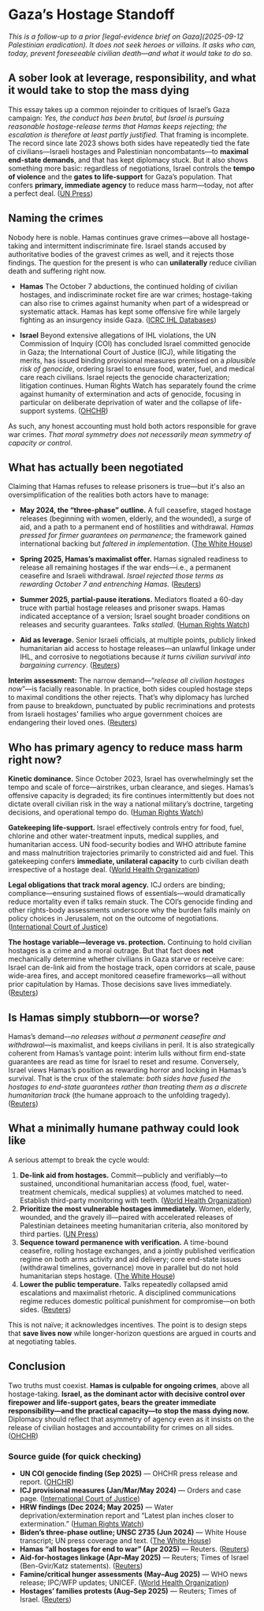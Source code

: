 # Gaza’s Hostage Standoff

*This is a follow-up to a prior [legal-evidence brief on Gaza](2025-09-12 Palestinian eradication). It does not seek heroes or villains. It asks who can, today, prevent foreseeable civilian death—and what it would take to do so.*

## A sober look at leverage, responsibility, and what it would take to stop the mass dying

This essay takes up a common rejoinder to critiques of Israel’s Gaza campaign: *Yes, the conduct has been brutal, but Israel is pursuing reasonable hostage-release terms that Hamas keeps rejecting; the escalation is therefore at least partly justified.* That framing is incomplete. The record since late 2023 shows both sides have repeatedly tied the fate of civilians—Israeli hostages and Palestinian noncombatants—to **maximal end-state demands**, and that has kept diplomacy stuck. But it also shows something more basic: regardless of negotiations, Israel controls the **tempo of violence** and the **gates to life-support** for Gaza’s population. That confers **primary, immediate agency** to reduce mass harm—today, not after a perfect deal. ([UN Press][1])

## Naming the crimes

Nobody here is noble. Hamas continues grave crimes—above all hostage-taking and intermittent indiscriminate fire. Israel stands accused by authoritative bodies of the gravest crimes as well, and it rejects those findings. The question for the present is who can **unilaterally** reduce civilian death and suffering right now.

* **Hamas**
  The October 7 abductions, the continued holding of civilian hostages, and indiscriminate rocket fire are war crimes; hostage-taking can also rise to crimes against humanity when part of a widespread or systematic attack. Hamas has kept some offensive fire while largely fighting as an insurgency inside Gaza. ([ICRC IHL Databases][2])

* **Israel**
  Beyond extensive allegations of IHL violations, the UN Commission of Inquiry (COI) has concluded Israel committed genocide in Gaza; the International Court of Justice (ICJ), while litigating the merits, has issued binding provisional measures premised on a *plausible risk of genocide*, ordering Israel to ensure food, water, fuel, and medical care reach civilians. Israel rejects the genocide characterization; litigation continues. Human Rights Watch has separately found the crime against humanity of extermination and acts of genocide, focusing in particular on deliberate deprivation of water and the collapse of life-support systems. ([OHCHR][3])

As such, any honest accounting must hold both actors responsible for grave war crimes. *That moral symmetry does not necessarily mean symmetry of capacity or control*.

## What has actually been negotiated

Claiming that Hamas refuses to release prisoners is true—but it's also an oversimplification of the realities both actors have to manage:

* **May 2024, the “three-phase” outline.** A full ceasefire, staged hostage releases (beginning with women, elderly, and the wounded), a surge of aid, and a path to a permanent end of hostilities and withdrawal. *Hamas pressed for firmer guarantees on permanence*; the framework gained international backing but *faltered in implementation*. ([The White House][4])

* **Spring 2025, Hamas’s maximalist offer.** Hamas signaled readiness to release all remaining hostages if the war ends—i.e., a permanent ceasefire and Israeli withdrawal. *Israel rejected those terms as rewarding October 7 and entrenching Hamas.* ([Reuters][5])

* **Summer 2025, partial-pause iterations.** Mediators floated a 60-day truce with partial hostage releases and prisoner swaps. Hamas indicated acceptance of a version; Israel sought broader conditions on releases and security guarantees. *Talks stalled.* ([Human Rights Watch][6])

* **Aid as leverage.** Senior Israeli officials, at multiple points, publicly linked humanitarian aid access to hostage releases—an unlawful linkage under IHL, and corrosive to negotiations because *it turns civilian survival into bargaining currency*. ([Reuters][7])

**Interim assessment:** The narrow demand—“*release all civilian hostages now*”—is facially reasonable. In practice, both sides coupled hostage steps to maximal conditions the other rejects. That’s why diplomacy has lurched from pause to breakdown, punctuated by public recriminations and protests from Israeli hostages’ families who argue government choices are endangering their loved ones. ([Reuters][8])

## Who has primary agency to reduce mass harm right now?

**Kinetic dominance.** Since October 2023, Israel has overwhelmingly set the tempo and scale of force—airstrikes, urban clearance, and sieges. Hamas’s offensive capacity is degraded; its fire continues intermittently but does not dictate overall civilian risk in the way a national military’s doctrine, targeting decisions, and operational tempo do. ([Human Rights Watch][6])

**Gatekeeping life-support.** Israel effectively controls entry for food, fuel, chlorine and other water-treatment inputs, medical supplies, and humanitarian access. UN food-security bodies and WHO attribute famine and mass malnutrition trajectories primarily to constricted aid and fuel. This gatekeeping confers **immediate, unilateral capacity** to curb civilian death irrespective of a hostage deal. ([World Health Organization][9])

**Legal obligations that track moral agency.** ICJ orders are binding; compliance—ensuring sustained flows of essentials—would dramatically reduce mortality even if talks remain stuck. The COI’s genocide finding and other rights-body assessments underscore why the burden falls mainly on policy choices in Jerusalem, not on the outcome of negotiations. ([International Court of Justice][10])

**The hostage variable—leverage vs. protection.** Continuing to hold civilian hostages is a crime and a moral outrage. But that fact does **not** mechanically determine whether civilians in Gaza starve or receive care: Israel can de-link aid from the hostage track, open corridors at scale, pause wide-area fires, and accept monitored ceasefire frameworks—all without prior capitulation by Hamas. Those decisions save lives immediately. ([Reuters][7])

## Is Hamas simply stubborn—or worse?

Hamas’s demand—*no releases without a permanent ceasefire and withdrawal*—is maximalist, and keeps civilians in peril. It is also strategically coherent from Hamas’s vantage point: interim lulls without firm end-state guarantees are read as time for Israel to reset and resume. Conversely, Israel views Hamas’s position as rewarding horror and locking in Hamas’s survival. That is the crux of the stalemate: *both sides have fused the hostages to end-state guarantees rather than treating them as a discrete humanitarian track* (the humane approach to the unfolding tragedy). ([Reuters][5])

## What a minimally humane pathway could look like

A serious attempt to break the cycle would:

1. **De-link aid from hostages.** Commit—publicly and verifiably—to sustained, unconditional humanitarian access (food, fuel, water-treatment chemicals, medical supplies) at volumes matched to need. Establish third-party monitoring with teeth. ([World Health Organization][9])
2. **Prioritize the most vulnerable hostages immediately.** Women, elderly, wounded, and the gravely ill—paired with accelerated releases of Palestinian detainees meeting humanitarian criteria, also monitored by third parties. ([UN Press][1])
3. **Sequence toward permanence with verification.** A time-bound ceasefire, rolling hostage exchanges, and a jointly published verification regime on both arms activity and aid delivery; core end-state issues (withdrawal timelines, governance) move in parallel but do not hold humanitarian steps hostage. ([The White House][4])
4. **Lower the public temperature.** Talks repeatedly collapsed amid escalations and maximalist rhetoric. A disciplined communications regime reduces domestic political punishment for compromise—on both sides. ([Reuters][8])

This is not naïve; it acknowledges incentives. The point is to design steps that **save lives now** while longer-horizon questions are argued in courts and at negotiating tables.

## Conclusion

Two truths must coexist. **Hamas is culpable for ongoing crimes**, above all hostage-taking. **Israel, as the dominant actor with decisive control over firepower and life-support gates, bears the greater immediate responsibility—and the practical capacity—to stop the mass dying now.** Diplomacy should reflect that asymmetry of agency even as it insists on the release of civilian hostages and accountability for crimes on all sides. ([OHCHR][3])

### Source guide (for quick checking)

* **UN COI genocide finding (Sep 2025)** — OHCHR press release and report. ([OHCHR][3])
* **ICJ provisional measures (Jan/Mar/May 2024)** — Orders and case page. ([International Court of Justice][10])
* **HRW findings (Dec 2024; May 2025)** — Water deprivation/extermination report and “Latest plan inches closer to extermination.” ([Human Rights Watch][11])
* **Biden’s three-phase outline; UNSC 2735 (Jun 2024)** — White House transcript; UN press coverage and text. ([The White House][4])
* **Hamas “all hostages for end to war” (Apr 2025)** — Reuters. ([Reuters][5])
* **Aid-for-hostages linkage (Apr–May 2025)** — Reuters; Times of Israel (Ben-Gvir/Katz statements). ([Reuters][7])
* **Famine/critical hunger assessments (May–Aug 2025)** — WHO news release; IPC/WFP updates; UNICEF. ([World Health Organization][9])
* **Hostages’ families protests (Aug–Sep 2025)** — Reuters; Times of Israel. ([Reuters][8])

[1]: https://press.un.org/en/2024/sc15723.doc.htm?utm_source=chatgpt.com "Adopting Resolution 2735 (2024) with 14 Votes in Favour ..."
[2]: https://ihl-databases.icrc.org/en/customary-ihl/v1/rule96?utm_source=chatgpt.com "Customary IHL - Rule 96. Hostage-Taking - ICRC"
[3]: https://www.ohchr.org/en/press-releases/2025/09/israel-has-committed-genocide-gaza-strip-un-commission-finds?utm_source=chatgpt.com "Israel has committed genocide in the Gaza Strip, UN Commission finds"
[4]: https://bidenwhitehouse.archives.gov/briefing-room/speeches-remarks/2024/05/31/remarks-by-president-biden-on-the-middle-east-2/?utm_source=chatgpt.com "Remarks by President Biden on the Middle East"
[5]: https://www.reuters.com/world/middle-east/hamas-is-ready-release-all-remaining-hostages-return-an-end-gaza-war-hamas-gaza-2025-04-17/?utm_source=chatgpt.com "Hamas says it is ready to release all remaining hostages ..."
[6]: https://www.hrw.org/news/2025/05/15/gaza-latest-israeli-plan-inches-closer-extermination?utm_source=chatgpt.com "Gaza: Latest Israeli Plan Inches Closer to Extermination"
[7]: https://www.reuters.com/world/middle-east/israeli-defense-minister-says-no-humanitarian-aid-enter-gaza-tool-pressure-hamas-2025-04-16/?utm_source=chatgpt.com "Israeli defense minister says no humanitarian aid to enter ..."
[8]: https://www.reuters.com/world/middle-east/israelis-stage-nationwide-protests-demand-end-gaza-war-release-hostages-2025-08-17/?utm_source=chatgpt.com "Israelis stage nationwide protests to demand end to Gaza ..."
[9]: https://www.who.int/news/item/12-05-2025-people-in-gaza-starving--sick-and-dying-as-aid-blockade-continues?utm_source=chatgpt.com "People in Gaza starving, sick and dying as aid blockade ..."
[10]: https://www.icj-cij.org/node/203447?utm_source=chatgpt.com "Order of 26 January 2024 | INTERNATIONAL COURT OF ..."
[11]: https://www.hrw.org/report/2024/12/19/extermination-and-acts-genocide/israel-deliberately-depriving-palestinians-gaza?utm_source=chatgpt.com "Extermination and Acts of Genocide: Israel Deliberately ..."
